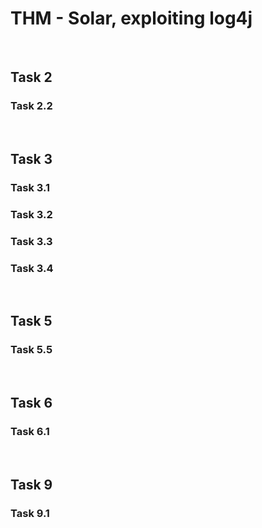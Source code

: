 # THM - Solar, exploiting log4j

<br>

## Task 2

### Task 2.2

> 

<br>

## Task 3

### Task 3.1

> 

### Task 3.2

> 

### Task 3.3

> 

### Task 3.4

> 

<br>

## Task 5

### Task 5.5

> 

<br>

## Task 6

### Task 6.1

> 

<br>

## Task 9

### Task 9.1

> 

<br>

